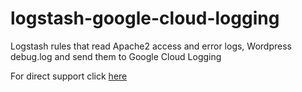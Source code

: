 # logstash-google-cloud-logging
Logstash rules that read Apache2 access and error logs, Wordpress debug.log and send them to Google Cloud Logging


For direct support click [here](http://hubs.ly/H01ldgJ0)
